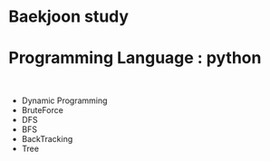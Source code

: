 # Baekjoon study 

# Programming Language : python
<br>

<ul>
  <li> Dynamic Programming </li>
  <li> BruteForce  </li>
  <li> DFS </li>
  <li> BFS </li>
  <li> BackTracking </li>
  <li> Tree </li>
</ul>
